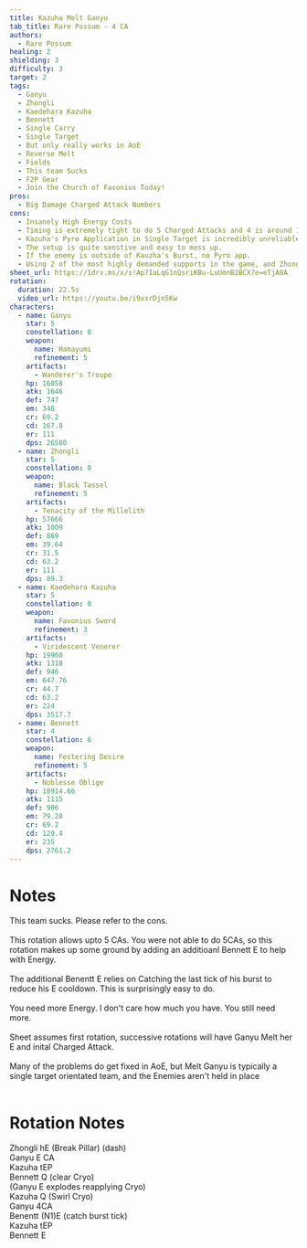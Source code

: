 ```yaml
---
title: Kazuha Melt Ganyu
tab_title: Rare Possum - 4 CA
authors:
  - Rare Possum
healing: 2
shielding: 3
difficulty: 3
target: 2
tags:
  - Ganyu
  - Zhongli
  - Kaedehara Kazuha
  - Bennett
  - Single Carry
  - Single Target
  - But only really works in AoE
  - Reverse Melt
  - Fields
  - This team Sucks
  - F2P Gear
  - Join the Church of Favonius Today!
pros:
  - Big Damage Charged Attack Numbers
cons:
  - Insanely High Energy Costs 
  - Timing is extremely tight to do 5 Charged Attacks and 4 is around 15% DPS decrease
  - Kazuha's Pyro Application in Single Target is incredibly unreliable. Zhonglis E and Ganyu's E will gurantee that you loss control.
  - The setup is quite senstive and easy to mess up. 
  - If the enemy is outside of Kauzha's Burst, no Pyro app. 
  - Using 2 of the most highly demanded supports in the game, and Zhongli on top. All for this. 
sheet_url: https://1drv.ms/x/s!Ap7IaLqG1nQsriKBu-LuUmnB2BCX?e=eTjA8A
rotation:
  duration: 22.5s
  video_url: https://youtu.be/i9xsrDjn5Kw
characters:
  - name: Ganyu
    star: 5
    constellation: 0
    weapon:
      name: Hamayumi
      refinement: 5
    artifacts:
      - Wanderer's Troupe
    hp: 16058
    atk: 1646
    def: 747
    em: 346
    cr: 69.2
    cd: 167.8
    er: 111
    dps: 26580
  - name: Zhongli
    star: 5
    constellation: 0
    weapon:
      name: Black Tassel
      refinement: 5
    artifacts:
      - Tenacity of the Millelith
    hp: 57666
    atk: 1009
    def: 869
    em: 39.64
    cr: 31.5
    cd: 63.2
    er: 111
    dps: 89.3
  - name: Kaedehara Kazuha
    star: 5
    constellation: 0
    weapon:
      name: Favonius Sword
      refinement: 3
    artifacts:
      - Viridescent Venerer
    hp: 19960
    atk: 1318
    def: 946
    em: 647.76
    cr: 44.7
    cd: 63.2
    er: 224
    dps: 3517.7
  - name: Bennett
    star: 4
    constellation: 6
    weapon:
      name: Festering Desire
      refinement: 5
    artifacts:
      - Noblesse Oblige
    hp: 18914.66
    atk: 1115
    def: 906
    em: 79.28
    cr: 69.2
    cd: 129.4
    er: 235
    dps: 2761.2
---
```


# **Notes**
This team sucks. Please refer to the cons. 
<br></br>
This rotation allows upto 5 CAs. You were not able to do 5CAs, so this rotation makes up some ground by adding an additioanl Bennett E to help with Energy.
<br></br>
The additional Benentt E relies on Catching the last tick of his burst to reduce his E cooldown. This is surprisingly easy to do.
<br></br>
You need more Energy. I don't care how much you have. You still need more. 
<br></br>
Sheet assumes first rotation, successive rotations will have Ganyu Melt her E and inital Charged Attack.
<br></br>
Many of the problems do get fixed in AoE, but Melt Ganyu is typically a single target orientated team, and the Enemies aren't held in place
<br></br>
# **Rotation Notes**

Zhongli hE (Break Pillar) (dash)  
Ganyu E CA  
Kazuha tEP  
Bennett Q (clear Cryo)  
(Ganyu E explodes reapplying Cryo)  
Kazuha Q (Swirl Cryo)  
Ganyu 4CA  
Benentt (N1)E (catch burst tick)  
Kazuha tEP  
Bennett E  
